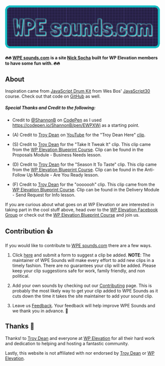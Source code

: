 ![WPE sounds logo](https://github.com/nicksocha/wpesounds-com/blob/master/images/wpesounds-com.jpg?raw=true)

#### 🔥🔥 [WPE sounds.com](https://wpesounds.com) is a site [Nick Socha](https://nicksocha.com/) built for WP Elevation members to have some fun with. 🔥🔥

## About

Inspiration came from [JavaScript Drum Kit](https://www.youtube.com/watch?v=VuN8qwZoego) from Wes Bos' [JavaScript30](https://javascript30.com/) course. Check out that code on [GitHub](https://github.com/wesbos/JavaScript30/tree/master/01%20-%20JavaScript%20Drum%20Kit) as well.

##### Special Thanks and Credit to the following:

- Credit to [@ShannonB](https://codepen.io/ShannonB/) on [CodePen](https://codepen.io/) as I used https://codepen.io/ShannonB/pen/EWPXWj as a starting point.

- (A) Credit to [Troy Dean](https://www.youtube.com/channel/UCZoU_a8AfEAw0TriIJR9Gzg) on [YouTube](https://www.youtube.com/) for the "Troy Dean Here" [clip](https://youtu.be/cFZlUXz5XoE?t=18).

- (S) Credit to [Troy Dean](https://www.wpelevation.com/author/teerock/) for the "Take It Tweak It" clip. This clip came from the [WP Elevation Blueprint Course](https://www.wpelevation.com/courses/). Clip can be found in the Proposals Module - Business Needs lesson.

- (D) Credit to [Troy Dean](https://www.wpelevation.com/author/teerock/) for the "Season It To Taste" clip. This clip came from the [WP Elevation Blueprint Course](https://www.wpelevation.com/courses/). Clip can be found in the Anti-Follow Up Module - Are You Ready lesson.

- (F) Credit to [Troy Dean](https://www.wpelevation.com/author/teerock/) for the "ooooooh" clip. This clip came from the [WP Elevation Blueprint Course](https://www.wpelevation.com/courses/). Clip can be found in the Delivery Module - Send Request for Info lesson.

If you are curious about what goes on at WP Elevation or are interested in taking part in the cool stuff above, head over to the [WP Elevation Facebook Group](https://www.facebook.com/wpelevation/) or check out the [WP Elevation Blueprint Course](https://www.wpelevation.com/courses/) and join us.

## Contribution 👍

If you would like to contribute to [WPE sounds.com](https://wpesounds.com) there are a few ways.

1. Click [here](http://orderform.wpesounds.com) and submit a form to suggest a clip be added. **NOTE**: The maintainer of WPE Sounds will make every effort to add new clips in a timely fashion. There are no guarantees your clip will be added. Please keep your clip suggestions safe for work, family friendly, and non political.

2. Add your own sounds by checking out our [Contributing](https://github.com/nicksocha/wpesounds-com/blob/master/CONTRIBUTING.md) page. This is probably the most likely way to get your clip added to WPE Sounds as it cuts down the time it takes the site maintainer to add your sound clip.

3. Leave us [Feedback](https://www.cognitoforms.com/FormsURL/WPESoundsFeedback). Your feedback will help improve WPE Sounds and we thank you in advance. 🙌

## Thanks 🤗

Thanks! to [Troy Dean](https://troydean.com.au/) and everyone at [WP Elevation](https://www.wpelevation.com/) for all their hard work and dedication to helping and hosting a fantastic community.

Lastly, this website is not affiliated with nor endorsed by [Troy Dean](https://troydean.com.au/) or [WP Elevation](https://www.wpelevation.com/).
